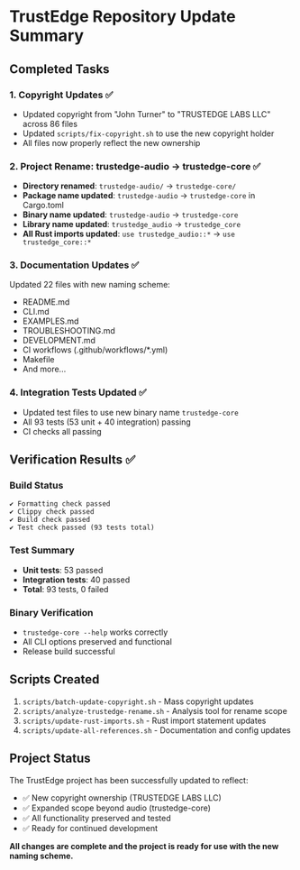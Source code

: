 <!--
Copyright (c) 2025 TRUSTEDGE LABS LLC
MPL-2.0: https://mozilla.org/MPL/2.0/
Project: trustedge — Privacy and trust at the edge.
GitHub: https://github.com/TrustEdge-Labs/trustedge
-->


# TrustEdge Repository Update Summary

## Completed Tasks

### 1. Copyright Updates ✅
- Updated copyright from "John Turner" to "TRUSTEDGE LABS LLC" across 86 files
- Updated `scripts/fix-copyright.sh` to use the new copyright holder
- All files now properly reflect the new ownership

### 2. Project Rename: trustedge-audio → trustedge-core ✅
- **Directory renamed**: `trustedge-audio/` → `trustedge-core/`
- **Package name updated**: `trustedge-audio` → `trustedge-core` in Cargo.toml
- **Binary name updated**: `trustedge-audio` → `trustedge-core`
- **Library name updated**: `trustedge_audio` → `trustedge_core`
- **All Rust imports updated**: `use trustedge_audio::*` → `use trustedge_core::*`

### 3. Documentation Updates ✅
Updated 22 files with new naming scheme:
- README.md
- CLI.md  
- EXAMPLES.md
- TROUBLESHOOTING.md
- DEVELOPMENT.md
- CI workflows (.github/workflows/*.yml)
- Makefile
- And more...

### 4. Integration Tests Updated ✅
- Updated test files to use new binary name `trustedge-core`
- All 93 tests (53 unit + 40 integration) passing
- CI checks all passing

## Verification Results ✅

### Build Status
```
✔ Formatting check passed
✔ Clippy check passed  
✔ Build check passed
✔ Test check passed (93 tests total)
```

### Test Summary
- **Unit tests**: 53 passed
- **Integration tests**: 40 passed
- **Total**: 93 tests, 0 failed

### Binary Verification
- `trustedge-core --help` works correctly
- All CLI options preserved and functional
- Release build successful

## Scripts Created

1. `scripts/batch-update-copyright.sh` - Mass copyright updates
2. `scripts/analyze-trustedge-rename.sh` - Analysis tool for rename scope
3. `scripts/update-rust-imports.sh` - Rust import statement updates
4. `scripts/update-all-references.sh` - Documentation and config updates

## Project Status

The TrustEdge project has been successfully updated to reflect:
- ✅ New copyright ownership (TRUSTEDGE LABS LLC)
- ✅ Expanded scope beyond audio (trustedge-core)
- ✅ All functionality preserved and tested
- ✅ Ready for continued development

**All changes are complete and the project is ready for use with the new naming scheme.**
